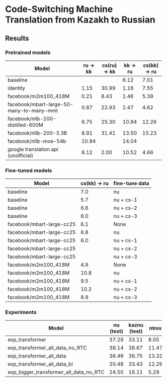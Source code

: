 # Code-Switching Machine Translation from Kazakh to Russian 

## Results

### Pretrained models  
| Model                                    | ru -> kk | cs(ru) -> kk | kk -> ru | cs(kk) -> ru |
|------------------------------------------|----------|--------------|----------|--------------|
| baseline                                 |          |              | 6.12     | 7.01         |
| identity                                 | 1.15     | 30.99        | 1.16     | 7.55         |
| facebook/m2m100_418M                     | 0.21     | 8.43         | 1.46     | 5.39         |
| facebook/mbart-large-50-many-to-many-mmt | 0.87     | 22.93        | 2.47     | 4.62         |
| facebook/nllb-200-distilled-600M         | 6.75     | 25.30        | 10.94    | 12.26        |
| facebook/nllb-200-3.3B                   | 8.91     | 31.41        | 13.50    | 15.23        |
| facebook/nllb-moe-54b                    | 10.94    |              | 14.04    |              |
| google translation api (unofficial)      | 8.12     | 2.00         | 10.52    | 4.66         |


### Fine-tuned models

| Model                     | cs(kk) -> ru | fine-tune data |
|---------------------------|--------------|----------------|
| baseline                  | 7.0          | nu             |
| baseline                  | 5.7          | nu + cs-1      |
| baseline                  | 6.6          | nu + cs-2      |
| baseline                  | 6.0          | nu + cs-3      |
| facebook/mbart-large-cc25 | 6.1          | None           |
| facebook/mbart-large-cc25 | 6.8          | nu             |
| facebook/mbart-large-cc25 | 6.0          | nu + cs-1      |
| facebook/mbart-large-cc25 |              | nu + cs-2      |
| facebook/mbart-large-cc25 |              | nu + cs-3      |
| facebook/m2m100_418M      | 4.9          | None           |
| facebook/m2m100_418M      | 10.8         | nu             |
| facebook/m2m100_418M      | 9.5          | nu + cs-1      |
| facebook/m2m100_418M      | 10.2         | nu + cs-2      |
| facebook/m2m100_418M      | 8.9          | nu + cs-3      |

### Experiments
| Model                                  | nu (test) | kaznu (test) | ntrex | mix_test | ted   |
|----------------------------------------|-----------|--------------|-------|----------|-------|
| exp_transformer                        | 37.29     | 33.11        | 8.05  | 2.87     | 6.60  |
| exp_transformer_all_data_no_RTC        | 39.14     | 38.67        | 11.47 | 7.63     | 12.35 |
| exp_transformer_all_data               | 36.46     | 36.75        | 13.32 | 9.55     | 12.10 |
| exp_transformer_all_data_bi            | 20.48     | 33.43        | 12.26 | 5.31     | 10.99 |
| exp_bigger_transformer_all_data_no_RTC | 24.50     | 16.11        | 5.29  | 4.40     | 3.80  |


